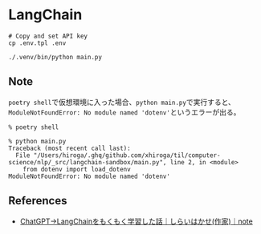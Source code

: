# LangChain

```shell
# Copy and set API key
cp .env.tpl .env

./.venv/bin/python main.py
```

## Note

`poetry shell`で仮想環境に入った場合、`python main.py`で実行すると、`ModuleNotFoundError: No module named 'dotenv'`というエラーが出る。

```terminal
% poetry shell

% python main.py
Traceback (most recent call last):
  File "/Users/hiroga/.ghq/github.com/xhiroga/til/computer-science/nlp/_src/langchain-sandbox/main.py", line 2, in <module>
    from dotenv import load_dotenv
ModuleNotFoundError: No module named 'dotenv'
```

## References

- [ChatGPT→LangChainをもくもく学習した話｜しらいはかせ(作家)｜note](https://note.com/o_ob/n/n8387ba5beec8)
